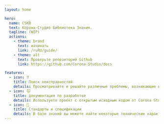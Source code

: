 ```yaml
---
layout: home

hero:
  name: CSKB
  text: Корона-Студио Библиотека Знания.
  tagline: (WIP)
  actions:
    - theme: brand
      text: начинать
      link: /ruRU/guide/
    - theme: alt
      text: Проверьте репозиторий Github
      link: https://github.com/Corona-Studio/docs

features:
  - icon: ⁉️
    title: Поиск неисправностей
    details: Просматривайте и решайте различные проблемы, возникающие во время игры или разработки, здесь
  - icon: 🐱
    title: документация по разработке
    details: Используете проект с открытым исходным кодом от Corona Studio? Здесь вы можете просмотреть их техническую документацию.
  - icon: 🧩
    title: Стандарты и спецификации
    details: В базе знаний вы можете найти некоторые технические характеристики игры MineCraft (например, скины или текстуры).
---
```

